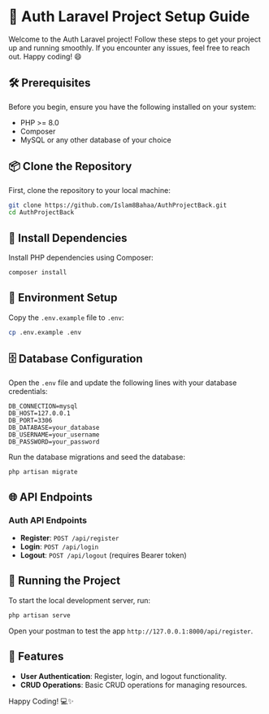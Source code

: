 # 🚀 Auth Laravel Project Setup Guide

Welcome to the Auth Laravel project! Follow these steps to get your project up and running smoothly. If you encounter any issues, feel free to reach out. Happy coding! 😄

## 🛠️ Prerequisites

Before you begin, ensure you have the following installed on your system:

- PHP >= 8.0
- Composer
- MySQL or any other database of your choice

## 📦 Clone the Repository

First, clone the repository to your local machine:

```bash
git clone https://github.com/Islam8Bahaa/AuthProjectBack.git
cd AuthProjectBack
```

## 🔧 Install Dependencies

Install PHP dependencies using Composer:

```bash
composer install
```

## 🔑 Environment Setup

Copy the `.env.example` file to `.env`:

```bash
cp .env.example .env
```

## 🗄️ Database Configuration

Open the `.env` file and update the following lines with your database credentials:

```env
DB_CONNECTION=mysql
DB_HOST=127.0.0.1
DB_PORT=3306
DB_DATABASE=your_database
DB_USERNAME=your_username
DB_PASSWORD=your_password
```

Run the database migrations and seed the database:

```bash
php artisan migrate
```

## 🌐 API Endpoints

### Auth API Endpoints

- **Register**: `POST /api/register`
- **Login**: `POST /api/login`
- **Logout**: `POST /api/logout` (requires Bearer token)

## 🔄 Running the Project

To start the local development server, run:

```bash
php artisan serve
```

Open your postman to test the app `http://127.0.0.1:8000/api/register`.

## 🌟 Features

- **User Authentication**: Register, login, and logout functionality.
- **CRUD Operations**: Basic CRUD operations for managing resources.



Happy Coding! 💻✨
